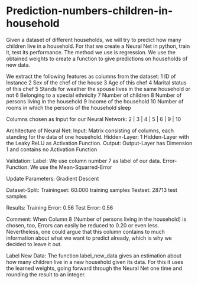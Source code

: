 # Prediction-numbers-children-in-household
Given a dataset of different households, we will try to predict how many children live in a household.
For that we create a Neural Net in python, train it, test its performance.
The method we use is regression.
We use the obtained weights to create a function to give predictions on households of new data. 


We extract the following features as columns from the dataset:
1 ID of Instance
2 Sex of the chef of the house
3 Age of this chef
4 Marital status of this chef
5 Stands for weather the spouse lives in the same household or not
6 Belonging to a special ethnicity
7 Number of children
8 Number of persons living in the household
9 Income of the household
10 Number of rooms in which the persons of the household sleep

Columns chosen as Input for our Neural Network:
    2 | 3 | 4 | 5 | 6 | 9 | 10

Architecture of Neural Net:
    Input: Matrix consisting of columns, each standing for the data of one household.
    Hidden-Layer: 1 Hidden-Layer with the Leaky ReLU as Activation Function.
    Output: Output-Layer has Dimension 1 and contains no Activation Function

Validation:
    Label: We use column number 7 as label of our data.
    Error-Function: We use the Mean-Squarred-Error
    
Update Parameters: Gradient Descent

Dataset-Split:
    Trainingset: 60.000 training samples
    Testset: 28713 test samples
    
Results:
    Training Error: 0.56
    Test Error: 0.56
    
Comment: 
    When Column 8 (Number of persons living in the household) is chosen, too, Errors can easily be reduced to 0.20 or even less.
    Nevertheless, one could argue that this column contains to much information about what we want to predict already, which is why we decided to leave it out.
    
Label New Data:
    The function label_new_data gives an estimation about how many children live in a new household given its data.
    For this it uses the learned weights, going forward through the Neural Net one time and rounding the result to an integer.
